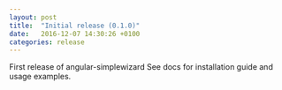 ```yaml
---
layout: post
title:  "Initial release (0.1.0)"
date:   2016-12-07 14:30:26 +0100
categories: release
---
```

First release of angular-simplewizard
See docs for installation guide and usage examples.